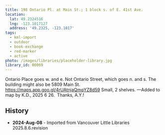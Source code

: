 ```yaml
---
title: 198 Ontario Pl. at Main St.; 1 block s. of E. 41st Ave.
location:
  lat: 49.2324516
  lng: -123.1017127
  address: '49.2325, -123.1017'
tags:
  - kml-import
  - outdoor
  - book-exchange
  - red-marker
  - active
photo: /images/libraries/placeholder-library.jpg
library_id: 00069
---
```

Ontario Place goes w. and e.
Not Ontario Street, which goes n. and s.
The building might also be 5809 Main St.
https://maps.app.goo.gl/4rUAtnjaQmqYZ8d59
Small, 2 shelves.
—Added to map by K.D., 2025 6 26.  Thanks, A.Y.!

## History
- **2024-Aug-08** - Imported from Vancouver Little Libraries 2025.8.6.revision
